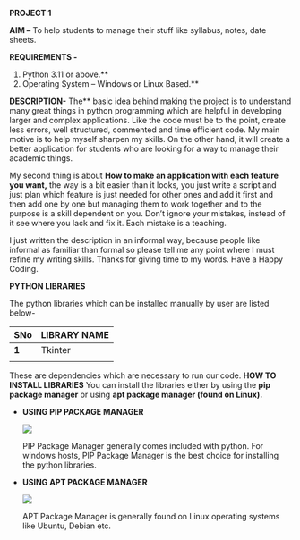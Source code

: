 **PROJECT 1** 

**AIM –** To help students to manage their stuff like syllabus, notes, date sheets.

**REQUIREMENTS -**  
1. Python 3.11 or above.** 
1. Operating System – Windows or Linux Based.** 

**DESCRIPTION-** The** basic idea behind making the project is to understand many great things in python programming which are helpful in developing larger and complex applications. Like the code must be to the point, create less errors, well structured, commented and time efficient code. My main motive is to help myself sharpen my skills. On the other hand, it will create a better application for students who are looking for a way to manage their academic things.

My second thing is about **How to make an application with each feature you want,** the way is a bit easier than it looks, you just write a script and just plan which feature is just needed for other ones and add it first and then add one by one but managing them to work together and to the purpose is a skill dependent on you. Don’t ignore your mistakes, instead of it see where you lack and fix it. Each mistake is a teaching.

I just written the description in an informal way, because people like informal as familiar than formal so please tell me any point where I must refine my writing skills. Thanks for giving time to my words. Have a Happy Coding. 

**PYTHON LIBRARIES** 

The python libraries which can be installed manually by user are listed below- 



|**SNo** |**LIBRARY NAME** |
| - | - |
|**1** |Tkinter |
|||

These are dependencies which are necessary to run our code. 
**HOW TO INSTALL LIBRARIES** 
You can install the libraries either by using the **pip package manager** or using **apt package manager (found on Linux).**  

- **USING PIP PACKAGE MANAGER** 

  ![](Aspose.Words.3ca08585-39f6-4207-aace-3cb7423d80c1.001.png)

  PIP Package Manager generally comes included with python. For windows hosts, PIP Package Manager is the best choice for installing the python libraries.

- **USING APT PACKAGE MANAGER**  

  ![](Aspose.Words.3ca08585-39f6-4207-aace-3cb7423d80c1.002.png)

  APT Package Manager is generally found on Linux operating systems like Ubuntu, Debian etc. 
